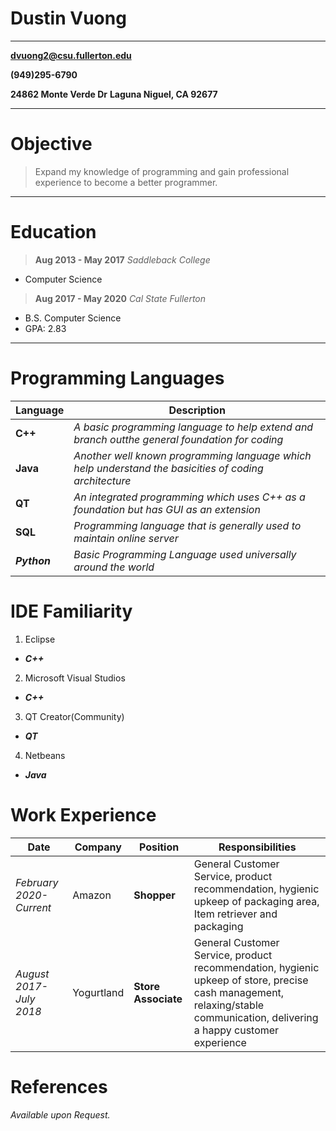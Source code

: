 Dustin Vuong
================

-----------------------------
**dvuong2@csu.fullerton.edu**

**(949)295-6790**

**24862 Monte Verde Dr**
**Laguna Niguel, CA 92677**    

----

Objective
=========
>Expand my knowledge of programming and gain professional experience
>to become a better programmer.

----

Education
=========

>**Aug 2013 - May 2017** 	     *Saddleback College*
+   Computer Science

>**Aug 2017 - May 2020**      *Cal State Fullerton*  
+   B.S. Computer Science 
+   GPA: 2.83
----

Programming Languages
=====================

Language | Description
|--------|---
**C++**             |*A basic programming language to help extend and branch outthe general foundation for coding*
**Java**            |*Another well known programming language which help understand the basicities of coding architecture*
**QT**              |*An integrated programming which uses C++ as a foundation but has GUI as an extension*
**SQL**             |*Programming language that is generally used to maintain online server*
***Python***        |*Basic Programming Language used universally around the world*

IDE Familiarity 
===============

1. Eclipse
 + ***C++***
2. Microsoft Visual Studios
 + ***C++*** 
3. QT Creator(Community)
 + ***QT***
4. Netbeans
 + ***Java***

Work Experience
===============

Date | Company | Position| Responsibilities
|----|-----|---------|---
*February 2020-Current*|Amazon |**Shopper**| General Customer Service, product recommendation, hygienic upkeep of packaging area, Item retriever and packaging
*August 2017-July 2018*|Yogurtland |**Store Associate**| General Customer Service, product recommendation, hygienic upkeep of store, precise cash management, relaxing/stable communication, delivering a happy customer experience


References
==========
*Available upon Request.*
